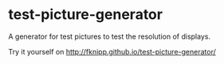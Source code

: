 # test-picture-generator
A generator for test pictures to test the resolution of displays.

Try it yourself on http://fknipp.github.io/test-picture-generator/
